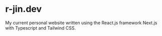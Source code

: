 # r-jin.dev

My current personal website written using the React.js framework Next.js with Typescript and Tailwind CSS.
